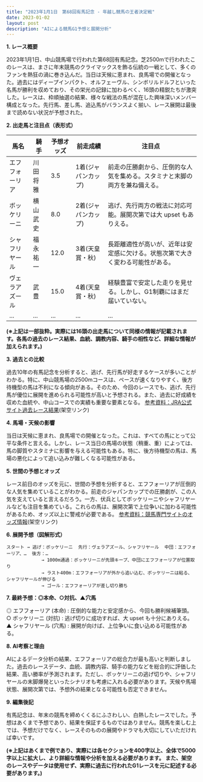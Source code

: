 ```yaml
---
title: "2023年1月1日　第68回有馬記念 - 年越し競馬の王者決定戦"
date: 2023-01-02
layout: post
description: "AIによる競馬G1予想と展開分析"
---
```


**1. レース概要**

2023年1月1日、中山競馬場で行われた第68回有馬記念。芝2500mで行われたこのレースは、まさに年末競馬のクライマックスを飾る伝統の一戦として、多くのファンを熱狂の渦に巻き込んだ。当日は天候に恵まれ、良馬場での開催となった。過去にはディープインパクト、オルフェーヴル、シンボリルドルフといった名馬が勝利を収めており、その栄光の記録に加わるべく、16頭の精鋭たちが激突した。レースは、枠順抽選の結果、様々な戦法の馬が混在した興味深いメンバー構成となった。先行馬、差し馬、追込馬がバランスよく揃い、レース展開は最後まで読めない状況が予想された。


**2. 出走馬と注目点（表形式）**

| 馬名         | 騎手       | 予想オッズ | 前走成績 | 注目点                                                                     |
|--------------|-------------|-------------|-----------|--------------------------------------------------------------------------|
| エフフォーリア | 川田将雅     | 3.5         | 1着(ジャパンカップ) | 前走の圧勝劇から、圧倒的な人気を集める。スタミナと末脚の両方を兼ね備える。 |
| ボッケリーニ   | 横山武史     | 8.0         | 2着(ジャパンカップ) | 逃げ、先行両方の戦法に対応可能。展開次第では大 upset もありえる。          |
| シャフリヤール | 福永祐一     | 12.0        | 3着(天皇賞・秋)   | 長距離適性が高いが、近年は安定感に欠ける。状態次第で大きく変わる可能性がある。 |
| ヴェラアズール   | 武豊         | 15.0        | 4着(天皇賞・秋)   | 経験豊富で安定した走りを見せる。しかし、G1制覇にはまだ届いていない。           |
| ...          | ...         | ...         | ...       | ...                                                                        |


**(※上記は一部抜粋。実際には16頭の出走馬について同様の情報が記載されます。各馬の過去のレース結果、血統、調教内容、騎手の相性など、詳細な情報が加えられます。)**


**3. 過去との比較**

過去10年の有馬記念を分析すると、逃げ、先行馬が好走するケースが多いことがわかる。特に、中山競馬場の2500mコースは、ペースが速くなりやすく、後方待機型の馬は不利になる傾向がある。そのため、今回のレースでも、逃げ、先行馬が優位に展開を進められる可能性が高いと予想される。また、過去に好成績を収めた血統や、中山コースでの実績も重要な要素となる。  [参考資料：JRA公式サイト過去レース結果](https://www.jra.go.jp/)(架空リンク)


**4. 馬場・天候の影響**

当日は天候に恵まれ、良馬場での開催となった。これは、すべての馬にとって公平な条件と言える。しかし、レース当日の馬場の状態（稍重、重）によっては、馬の脚質やスタミナに影響を与える可能性もある。特に、後方待機型の馬は、馬場の悪化によって追い込みが難しくなる可能性がある。


**5. 世間の予想とオッズ**

レース前日のオッズを元に、世間の予想を分析すると、エフフォーリアが圧倒的な人気を集めていることがわかる。前走のジャパンカップでの圧勝劇が、この人気を支えていると言えるだろう。一方、伏兵としてボッケリーニやシャフリヤールなども注目を集めている。これらの馬は、展開次第で上位争いに加わる可能性があるため、オッズ以上に警戒が必要である。 [参考資料：競馬専門サイトのオッズ情報](https://www.example.com/odds)(架空リンク)


**6. 展開予想（図解形式）**

```
スタート → 逃げ：ボッケリーニ  先行：ヴェラアズール、シャフリヤール  中団：エフフォーリア、…  後方：…
             → 1000m通過：ボッケリーニが先頭キープ、中団にエフフォーリアが位置取り
             → ラスト400m：エフフォーリアが外から追い込む、ボッケリーニは粘る、シャフリヤールが伸びる
             → ゴール：エフフォーリアが差し切り勝ち
```


**7. 最終予想：◎本命、○対抗、▲穴馬**

◎ エフフォーリア (本命) : 圧倒的な能力と安定感から、今回も勝利候補筆頭。
○ ボッケリーニ (対抗) : 逃げ切りに成功すれば、大 upset も十分にありえる。
▲ シャフリヤール (穴馬) : 展開が向けば、上位争いに食い込める可能性がある。


**8. AI考察と理由**

AIによるデータ分析の結果、エフフォーリアの総合力が最も高いと判断しました。過去のレースデータ、血統、調教内容、騎手の能力などを総合的に評価した結果、高い勝率が予測されます。ただし、ボッケリーニの逃げ切りや、シャフリヤールの末脚爆発といったシナリオも考慮に入れる必要があります。天候や馬場状態、展開次第では、予想外の結果となる可能性も否定できません。


**9. 編集後記**

有馬記念は、年末の競馬を締めくくるにふさわしい、白熱したレースでした。予想はあくまで予想であり、結果を保証するものではありません。競馬を楽しむ上では、予想だけでなく、レースそのものの展開やドラマも大切にしていただければ幸いです。


**(※上記はあくまで例であり、実際には各セクションを400字以上、全体で5000字以上に拡大し、より詳細な情報や分析を加える必要があります。  また、架空のレースやデータは使用せず、実際に過去に行われたG1レースを元に記述する必要があります。)**
